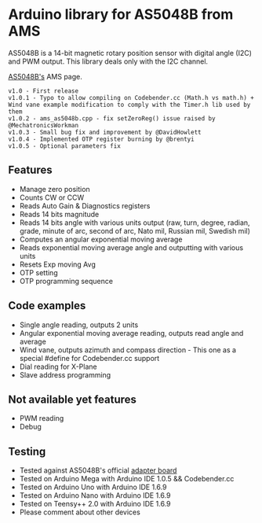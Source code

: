 Arduino library for AS5048B from AMS
==============

AS5048B is a 14-bit magnetic rotary position sensor with digital angle (I2C) and PWM output.
This library deals only with the I2C channel.

[AS5048B's](http://www.ams.com/eng/Products/Position-Sensors/Magnetic-Rotary-Position-Sensors/AS5048B) AMS page.

	v1.0 - First release
	v1.0.1 - Typo to allow compiling on Codebender.cc (Math.h vs math.h) + Wind vane example modification to comply with the Timer.h lib used by them
	v1.0.2 - ams_as5048b.cpp - fix setZeroReg() issue raised by @MechatronicsWorkman
	v1.0.3 - Small bug fix and improvement by @DavidHowlett
	v1.0.4 - Implemented OTP register burning by @brentyi
	v1.0.5 - Optional parameters fix


## Features ##
- Manage zero position
- Counts CW or CCW
- Reads Auto Gain & Diagnostics registers
- Reads 14 bits magnitude
- Reads 14 bits angle with various units output (raw, turn, degree, radian, grade, minute of arc, second of arc, Nato mil, Russian mil, Swedish mil)
- Computes an angular exponential moving average
- Reads exponential moving average angle and outputting with various units
- Resets Exp moving Avg
- OTP setting
- OTP programming sequence

## Code examples ##
- Single angle reading, outputs 2 units
- Angular exponential moving average reading, outputs read angle and average
- Wind vane, outputs azimuth and compass direction - This one as a special #define for Codebender.cc support
- Dial reading for X-Plane
- Slave address programming

## Not available yet features ##
- PWM reading
- Debug

## Testing ##
- Tested against AS5048B's official [adapter board](http://www.ams.com/eng/Support/Demoboards/Position-Sensors/Rotary-Magnetic-Position-Sensors/AS5048B-Adapterboard)
- Tested on Arduino Mega with Arduino IDE 1.0.5 && Codebender.cc
- Tested on Arduino Uno with Arduino IDE 1.6.9
- Tested on Arduino Nano with Arduino IDE 1.6.9
- Tested on Teensy++ 2.0 with Arduino IDE 1.6.9
- Please comment about other devices
